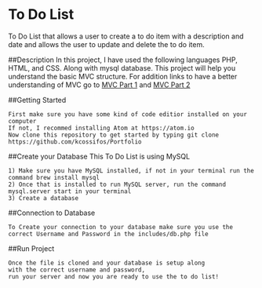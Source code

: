 # To Do List
To Do List that allows a user to create a to do item with a description and date and allows the user to update and delete the to do item. 

##Description
In this project, I have used the following languages PHP, HTML, and CSS. 
Along with mysql database. This project will help you understand the basic MVC structure. For addition links to have a better understanding of MVC go to [MVC Part 1](https://www.sitepoint.com/the-mvc-pattern-and-php-1/) and [MVC Part 2](https://www.sitepoint.com/the-mvc-pattern-and-php-2/)

##Getting Started
```
First make sure you have some kind of code editior installed on your computer
If not, I recommed installing Atom at https://atom.io
Now clone this repository to get started by typing git clone https://github.com/kcossifos/Portfolio
```

##Create your Database
This To Do List is using MySQL
```
1) Make sure you have MySQL installed, if not in your terminal run the command brew install mysql
2) Once that is installed to run MySQL server, run the command mysql.server start in your terminal
3) Create a database
```

##Connection to Database 

```
To Create your connection to your database make sure you use the 
correct Username and Password in the includes/db.php file
```

##Run Project 

``` 
Once the file is cloned and your database is setup along 
with the correct username and password, 
run your server and now you are ready to use the to do list!
```
